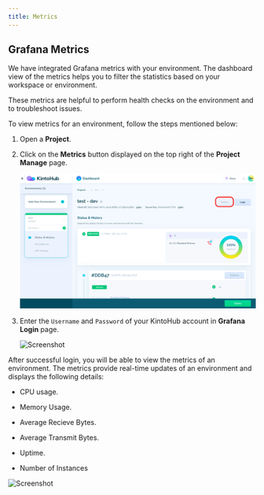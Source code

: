```yaml
---
title: Metrics
---
```


## Grafana Metrics

We have integrated Grafana metrics with your environment. The dashboard view of the metrics helps you to filter the statistics based on your workspace or environment.

These metrics are helpful to perform health checks on the environment and to troubleshoot issues.

To view metrics for an environment, follow the steps mentioned below:

1. Open a **Project**.

2. Click on the **Metrics** button displayed on the top right of the **Project Manage** page.

    ![Screenshot](/docs/assets/metrics-btn.png)

3. Enter the `Username` and `Password` of your KintoHub account in **Grafana Login** page.

    ![Screenshot](/docs/assets/grafana_login.png)

After successful login, you will be able to view the metrics of an environment. The metrics provide real-time updates of an environment and displays the following details:

- CPU usage.

- Memory Usage.

- Average Recieve Bytes.

- Average Transmit Bytes.

- Uptime.

- Number of Instances

![Screenshot](/docs/assets/grafana-metrics.png)
